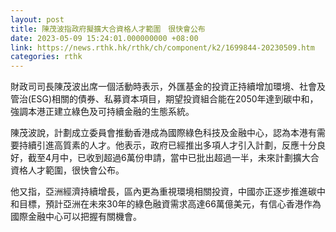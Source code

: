 ```yaml
---
layout: post
title: 陳茂波指政府擬擴大合資格人才範圍　很快會公布
date: 2023-05-09 15:24:01.000000000 +08:00
link: https://news.rthk.hk/rthk/ch/component/k2/1699844-20230509.htm
categories: rthk
---
```


財政司司長陳茂波出席一個活動時表示，外匯基金的投資正持續增加環境、社會及管治(ESG)相關的債券、私募資本項目，期望投資組合能在2050年達到碳中和，強調本港正建立綠色及可持續金融的生態系統。

陳茂波說，計劃成立委員會推動香港成為國際綠色科技及金融中心，認為本港有需要持續引進高質素的人才。他表示，政府已經推出多項人才引入計劃，反應十分良好，截至4月中，已收到超過6萬份申請，當中已批出超過一半，未來計劃擴大合資格人才範圍，很快會公布。

他又指，亞洲經濟持續增長，區內更為重視環境相關投資，中國亦正逐步推進碳中和目標，預計亞洲在未來30年的綠色融資需求高達66萬億美元，有信心香港作為國際金融中心可以把握有關機會。
